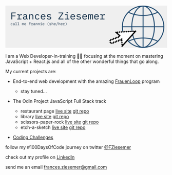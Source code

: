 ![](Frannie-Z.png)
<!--![](Frances-Ziesemer.png)
<!--
**frannieziesemer/frannieziesemer** is a ✨ _special_ ✨ repository because its `README.md` (this file) appears on your GitHub profile.-->

I am a Web Developer-in-training 🏋‍♂️️ focusing at the moment on mastering JavaScript + React.js and all of the other wonderful things that go along. 


My current projects are:
- End-to-end web development with the amazing [FrauenLoop](https://www.frauenloop.org/) program
  - stay tuned...
  
- The Odin Project JavaScript Full Stack track
  - restaurant page [live site](https://frannieziesemer.github.io/restaurant-page/) [git repo](https://github.com/frannieziesemer/restaurant-page)
  - library [live site](https://frannieziesemer.github.io/library/) [git repo](https://github.com/frannieziesemer/library)
  - scissors-paper-rock [live site](https://frannieziesemer.github.io/rock-paper-scissors/) [git repo](https://github.com/frannieziesemer/rock-paper-scissors)
  - etch-a-sketch [live site](https://frannieziesemer.github.io/etch-a-sketch/) [git repo](https://github.com/frannieziesemer/etch-a-sketch)


- [Coding Challenges](https://github.com/frannieziesemer/coding-challenges)





follow my #100DaysOfCode journey on twitter [@FZiesemer](https://twitter.com/FZiesemer)

check out my profile on [LinkedIn](https://www.linkedin.com/in/frannie-ziesemer/)

send me an email frances.ziesemer@gmail.com


<!--- 🔭 I’m currently working on ...
- 🌱 I’m currently learning ...
- 👯 I’m looking to collaborate on ...
- 🤔 I’m looking for help with ...
- 💬 Ask me about ...
- 📫 How to reach me: ...
- 😄 Pronouns: ...
- ⚡ Fun fact: ...
-->
